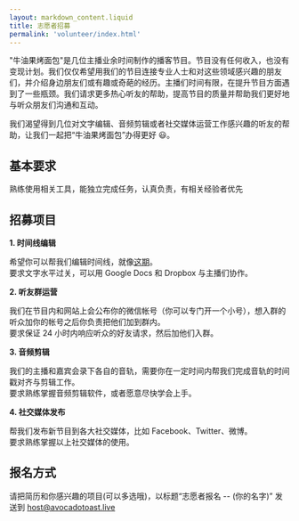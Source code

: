 ```yaml
---
layout: markdown_content.liquid
title: 志愿者招募
permalink: 'volunteer/index.html'
---
```


"牛油果烤面包"是几位主播业余时间制作的播客节目。节目没有任何收入，也没有变现计划。我们仅仅希望用我们的节目连接专业人士和对这些领域感兴趣的朋友们，并介绍身边朋友们或有趣或奇葩的经历。主播们时间有限，在提升节目方面遇到了一些瓶颈。我们请求更多热心听友的帮助，提高节目的质量并帮助我们更好地与听众朋友们沟通和互动。

我们渴望得到几位对文字编辑、音频剪辑或者社交媒体运营工作感兴趣的听友的帮助，让我们一起把“牛油果烤面包”办得更好 😃。

## 基本要求

熟练使用相关工具，能独立完成任务，认真负责，有相关经验者优先

## 招募项目

**1. 时间线编辑**

希望你可以帮我们编辑时间线，就像[这期](https://avocadotoast.typlog.io/episodes/findinfo)。  
要求文字水平过关，可以用 Google Docs 和 Dropbox 与主播们协作。

**2. 听友群运营**

我们在节目内和网站上会公布你的微信帐号（你可以专门开一个小号），想入群的听众加你的帐号之后你负责把他们加到群内。  
要求保证 24 小时内响应听众的好友请求，然后加他们入群。

**3. 音频剪辑**

我们的主播和嘉宾会录下各自的音轨，需要你在一定时间内帮我们完成音轨的时间戳对齐与剪辑工作。  
要求熟练掌握音频剪辑软件，或者愿意尽快学会上手。

**4. 社交媒体发布**

帮我们发布新节目到各大社交媒体，比如 Facebook、Twitter、微博。  
要求熟练掌握以上社交媒体的使用。

## 报名方式

请把简历和你感兴趣的项目(可以多选哦)，以标题“志愿者报名 -- (你的名字)” 发送到 host@avocadotoast.live
